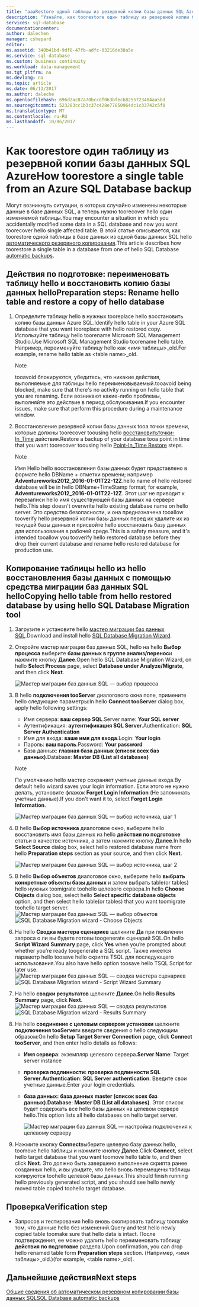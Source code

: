 ```yaml
---
title: "aaaRestore одной таблицы из резервной копии базы данных SQL Azure | Документы Microsoft"
description: "Узнайте, как toorestore один таблицу из резервной копии базы данных SQL Azure."
services: sql-database
documentationcenter: 
author: dalechen
manager: cshepard
editor: 
ms.assetid: 340b41bd-9df8-47fb-adfc-03216de38a5e
ms.service: sql-database
ms.custom: business continuity
ms.workload: data-management
ms.tgt_pltfrm: na
ms.devlang: na
ms.topic: article
ms.date: 06/13/2017
ms.author: daleche
ms.openlocfilehash: 696d2ac87a70bccdf063bfecb8255723404aa5bd
ms.sourcegitcommit: 523283cc1b3c37c428e77850964dc1c33742c5f0
ms.translationtype: MT
ms.contentlocale: ru-RU
ms.lasthandoff: 10/06/2017
---
```

# <a name="how-toorestore-a-single-table-from-an-azure-sql-database-backup"></a><span data-ttu-id="c3b57-103">Как toorestore один таблицу из резервной копии базы данных SQL Azure</span><span class="sxs-lookup"><span data-stu-id="c3b57-103">How toorestore a single table from an Azure SQL Database backup</span></span>
<span data-ttu-id="c3b57-104">Могут возникнуть ситуации, в которых случайно изменены некоторые данные в базе данных SQL, а теперь нужно toorecover hello один изменяемой таблицы.</span><span class="sxs-lookup"><span data-stu-id="c3b57-104">You may encounter a situation in which you accidentally modified some data in a SQL database and now you want toorecover hello single affected table.</span></span> <span data-ttu-id="c3b57-105">В этой статье описывается, как toorestore одной таблицы в базе данных из одной базы данных SQL hello [автоматического резервного копирования](sql-database-automated-backups.md).</span><span class="sxs-lookup"><span data-stu-id="c3b57-105">This article describes how toorestore a single table in a database from one of hello SQL Database [automatic backups](sql-database-automated-backups.md).</span></span>

## <a name="preparation-steps-rename-hello-table-and-restore-a-copy-of-hello-database"></a><span data-ttu-id="c3b57-106">Действия по подготовке: переименовать таблицу hello и восстановить копию базы данных hello</span><span class="sxs-lookup"><span data-stu-id="c3b57-106">Preparation steps: Rename hello table and restore a copy of hello database</span></span>
1. <span data-ttu-id="c3b57-107">Определите таблицу hello в нужных tooreplace hello восстановить копию базы данных Azure SQL.</span><span class="sxs-lookup"><span data-stu-id="c3b57-107">Identify hello table in your Azure SQL database that you want tooreplace with hello restored copy.</span></span> <span data-ttu-id="c3b57-108">Используйте таблицу hello toorename Microsoft SQL Management Studio.</span><span class="sxs-lookup"><span data-stu-id="c3b57-108">Use Microsoft SQL Management Studio toorename hello table.</span></span> <span data-ttu-id="c3b57-109">Например, переименуйте таблицу hello как &lt;имя таблицы&gt;_old.</span><span class="sxs-lookup"><span data-stu-id="c3b57-109">For example, rename hello table as &lt;table name&gt;_old.</span></span>
   
   > [!NOTE]
   > <span data-ttu-id="c3b57-110">tooavoid блокируются, убедитесь, что никакие действия, выполняемые для таблицы hello переименовываемый.</span><span class="sxs-lookup"><span data-stu-id="c3b57-110">tooavoid being blocked, make sure that there's no activity running on hello table that you are renaming.</span></span> <span data-ttu-id="c3b57-111">Если возникают какие-либо проблемы, выполняйте это действие в период обслуживания.</span><span class="sxs-lookup"><span data-stu-id="c3b57-111">If you encounter issues, make sure that perform this procedure during a maintenance window.</span></span>
   >

2. <span data-ttu-id="c3b57-112">Восстановление резервной копии базы данных tooa точки времени, которые должны toorecover toousing hello [восстановитьточки-In_Time](sql-database-recovery-using-backups.md#point-in-time-restore) действия.</span><span class="sxs-lookup"><span data-stu-id="c3b57-112">Restore a backup of your database tooa point in time that you want toorecover toousing hello [Point-In_Time Restore](sql-database-recovery-using-backups.md#point-in-time-restore) steps.</span></span>
   
   > [!NOTE]
   > <span data-ttu-id="c3b57-113">Имя Hello hello восстановления базы данных будет представлено в формате hello DBName + отметки времени; например **Adventureworks2012_2016-01-01T22-12Z**.</span><span class="sxs-lookup"><span data-stu-id="c3b57-113">hello name of hello restored database will be in hello DBName+TimeStamp format; for example, **Adventureworks2012_2016-01-01T22-12Z**.</span></span> <span data-ttu-id="c3b57-114">Этот шаг не приводит к перезаписи hello имя существующей базы данных на сервере hello.</span><span class="sxs-lookup"><span data-stu-id="c3b57-114">This step doesn't overwrite hello existing database name on hello server.</span></span> <span data-ttu-id="c3b57-115">Это средство безопасности, и она предназначена tooallow tooverify hello резервной копии базы данных перед их удалите их из текущей базы данных и присвойте hello восстановить базу данных для использования в рабочей среде.</span><span class="sxs-lookup"><span data-stu-id="c3b57-115">This is a safety measure, and it's intended tooallow you tooverify hello restored database before they drop their current database and rename hello restored database for production use.</span></span>
   
## <a name="copying-hello-table-from-hello-restored-database-by-using-hello-sql-database-migration-tool"></a><span data-ttu-id="c3b57-116">Копирование таблицы hello из hello восстановления базы данных с помощью средства миграции баз данных SQL hello</span><span class="sxs-lookup"><span data-stu-id="c3b57-116">Copying hello table from hello restored database by using hello SQL Database Migration tool</span></span>

1. <span data-ttu-id="c3b57-117">Загрузите и установите hello [мастер миграции баз данных SQL](https://sqlazuremw.codeplex.com).</span><span class="sxs-lookup"><span data-stu-id="c3b57-117">Download and install hello [SQL Database Migration Wizard](https://sqlazuremw.codeplex.com).</span></span>
2. <span data-ttu-id="c3b57-118">Откройте мастер миграции баз данных SQL, hello на hello **Выбор процесса** выберите **базы данных в группе анализ/перенос**и нажмите кнопку **Далее**.</span><span class="sxs-lookup"><span data-stu-id="c3b57-118">Open hello SQL Database Migration Wizard, on hello **Select Process** page, select **Database under Analyze/Migrate**, and then click **Next**.</span></span>

   ![Мастер миграции баз данных SQL — выбор процесса](./media/sql-database-cloud-migrate-restore-single-table-azure-backup/1.png)

3. <span data-ttu-id="c3b57-120">В hello **подключения tooServer** диалогового окна поле, примените hello следующие параметры:</span><span class="sxs-lookup"><span data-stu-id="c3b57-120">In hello **Connect tooServer** dialog box, apply hello following settings:</span></span>

   * <span data-ttu-id="c3b57-121">Имя сервера: **ваш сервер SQL**.</span><span class="sxs-lookup"><span data-stu-id="c3b57-121">Server name: **Your SQL server**</span></span>
   * <span data-ttu-id="c3b57-122">Аутентификация: **аутентификация SQL Server**.</span><span class="sxs-lookup"><span data-stu-id="c3b57-122">Authentication: **SQL Server Authentication**</span></span>
   * <span data-ttu-id="c3b57-123">Имя для входа: **ваше имя для входа**.</span><span class="sxs-lookup"><span data-stu-id="c3b57-123">Login: **Your login**</span></span>
   * <span data-ttu-id="c3b57-124">Пароль: **ваш пароль**.</span><span class="sxs-lookup"><span data-stu-id="c3b57-124">Password: **Your password**</span></span>
   * <span data-ttu-id="c3b57-125">База данных: **главная база данных (список всех баз данных)**.</span><span class="sxs-lookup"><span data-stu-id="c3b57-125">Database: **Master DB (List all databases)**</span></span>
   
   > [!NOTE]
   > <span data-ttu-id="c3b57-126">По умолчанию hello мастер сохраняет учетные данные входа.</span><span class="sxs-lookup"><span data-stu-id="c3b57-126">By default hello wizard saves your login information.</span></span> <span data-ttu-id="c3b57-127">Если этого не нужно делать, установите флажок **Forget Login Information** (Не запоминать учетные данные).</span><span class="sxs-lookup"><span data-stu-id="c3b57-127">If you don't want it to, select **Forget Login Information**.</span></span>
   >
   
     ![Мастер миграции баз данных SQL — выбор источника, шаг 1](./media/sql-database-cloud-migrate-restore-single-table-azure-backup/2.png)
4. <span data-ttu-id="c3b57-129">В hello **Выбор источника** диалоговое окно, выберите hello восстановить имя базы данных из hello **действия по подготовке** статьи в качестве источника, а затем нажмите кнопку **Далее**.</span><span class="sxs-lookup"><span data-stu-id="c3b57-129">In hello **Select Source** dialog box, select hello restored database name from hello **Preparation steps** section as your source, and then click **Next**.</span></span>
   
    ![Мастер миграции баз данных SQL — выбор источника, шаг 2](./media/sql-database-cloud-migrate-restore-single-table-azure-backup/3.png)
5. <span data-ttu-id="c3b57-131">В hello **Выбор объектов** диалоговое окно, выберите hello **выбрать конкретные объекты базы данных** и затем выбрать table(or tables) hello нужных toomigrate toohello целевого сервера.</span><span class="sxs-lookup"><span data-stu-id="c3b57-131">In hello **Choose Objects** dialog box, select hello **Select specific database objects** option, and then select hello table(or tables) that you want toomigrate toohello target server.</span></span>
   <span data-ttu-id="c3b57-132">![Мастер миграции баз данных SQL — выбор объектов](./media/sql-database-cloud-migrate-restore-single-table-azure-backup/4.png)</span><span class="sxs-lookup"><span data-stu-id="c3b57-132">![SQL Database Migration wizard - Choose Objects](./media/sql-database-cloud-migrate-restore-single-table-azure-backup/4.png)</span></span>
6. <span data-ttu-id="c3b57-133">На hello **Сводка мастера сценариев** щелкните **Да** при появлении запроса о ли вы будете готовы toogenerate сценарий SQL.</span><span class="sxs-lookup"><span data-stu-id="c3b57-133">On hello **Script Wizard Summary** page, click **Yes** when you’re prompted about whether you’re ready toogenerate a SQL script.</span></span> <span data-ttu-id="c3b57-134">Также имеется параметр hello toosave hello скрипта TSQL для последующего использования.</span><span class="sxs-lookup"><span data-stu-id="c3b57-134">You also have hello option toosave hello TSQL Script for later use.</span></span>
   <span data-ttu-id="c3b57-135">![Мастер миграции баз данных SQL — сводка мастера сценариев](./media/sql-database-cloud-migrate-restore-single-table-azure-backup/5.png)</span><span class="sxs-lookup"><span data-stu-id="c3b57-135">![SQL Database Migration wizard - Script Wizard Summary](./media/sql-database-cloud-migrate-restore-single-table-azure-backup/5.png)</span></span>
7. <span data-ttu-id="c3b57-136">На hello **сводки результатов** щелкните **Далее**.</span><span class="sxs-lookup"><span data-stu-id="c3b57-136">On hello **Results Summary** page, click **Next**.</span></span>
   <span data-ttu-id="c3b57-137">![Мастер миграции баз данных SQL — сводка результатов](./media/sql-database-cloud-migrate-restore-single-table-azure-backup/6.png)</span><span class="sxs-lookup"><span data-stu-id="c3b57-137">![SQL Database Migration wizard - Results Summary](./media/sql-database-cloud-migrate-restore-single-table-azure-backup/6.png)</span></span>
8. <span data-ttu-id="c3b57-138">На hello **соединение с целевым сервером установки** щелкните **подключения tooServer**и введите сведения о hello следующим образом:</span><span class="sxs-lookup"><span data-stu-id="c3b57-138">On hello **Setup Target Server Connection** page, click **Connect tooServer**, and then enter hello details as follows:</span></span>
   
   * <span data-ttu-id="c3b57-139">**Имя сервера**: экземпляр целевого сервера.</span><span class="sxs-lookup"><span data-stu-id="c3b57-139">**Server Name**: Target server instance</span></span>
   * <span data-ttu-id="c3b57-140">**проверка подлинности:** **проверка подлинности SQL Server**.</span><span class="sxs-lookup"><span data-stu-id="c3b57-140">**Authentication**: **SQL Server authentication**.</span></span> <span data-ttu-id="c3b57-141">Введите свои учетные данные.</span><span class="sxs-lookup"><span data-stu-id="c3b57-141">Enter your login credentials.</span></span>
   * <span data-ttu-id="c3b57-142">**база данных:** **база данных master (список всех баз данных)**.</span><span class="sxs-lookup"><span data-stu-id="c3b57-142">**Database**: **Master DB (List all databases)**.</span></span> <span data-ttu-id="c3b57-143">Этот список будет содержать все hello базы данных на целевом сервере hello.</span><span class="sxs-lookup"><span data-stu-id="c3b57-143">This option lists all hello databases on hello target server.</span></span>
     
     ![Мастер миграции баз данных SQL — настройка подключения к целевому серверу](./media/sql-database-cloud-migrate-restore-single-table-azure-backup/7.png)
9. <span data-ttu-id="c3b57-145">Нажмите кнопку **Connect**выберите целевую базу данных hello, toomove hello таблицы и нажмите кнопку **Далее**.</span><span class="sxs-lookup"><span data-stu-id="c3b57-145">Click **Connect**, select hello target database that you want toomove hello table to, and then click **Next**.</span></span> <span data-ttu-id="c3b57-146">Это должно быть завершено выполнение скрипта ранее созданных hello, и вы увидите, что hello вновь перемещены таблицы копируются toohello целевой базы данных.</span><span class="sxs-lookup"><span data-stu-id="c3b57-146">This should finish running hello previously generated script, and you should see hello newly moved table copied toohello target database.</span></span>

## <a name="verification-step"></a><span data-ttu-id="c3b57-147">Проверка</span><span class="sxs-lookup"><span data-stu-id="c3b57-147">Verification step</span></span>

- <span data-ttu-id="c3b57-148">Запросов и тестирования hello вновь скопировать таблицу toomake том, что данные hello без изменений.</span><span class="sxs-lookup"><span data-stu-id="c3b57-148">Query and test hello newly copied table toomake sure that hello data is intact.</span></span> <span data-ttu-id="c3b57-149">После подтверждения, ее можно удалить hello переименовать таблицу **действия по подготовке** раздела.</span><span class="sxs-lookup"><span data-stu-id="c3b57-149">Upon confirmation, you can drop hello renamed table form **Preparation steps** section.</span></span> <span data-ttu-id="c3b57-150">(Например, &lt;имя таблицы&gt;_old.)</span><span class="sxs-lookup"><span data-stu-id="c3b57-150">(for example, &lt;table name&gt;_old).</span></span>

## <a name="next-steps"></a><span data-ttu-id="c3b57-151">Дальнейшие действия</span><span class="sxs-lookup"><span data-stu-id="c3b57-151">Next steps</span></span>
[<span data-ttu-id="c3b57-152">Общие сведения об автоматическом резервном копировании базы данных SQL</span><span class="sxs-lookup"><span data-stu-id="c3b57-152">SQL Database automatic backups</span></span>](sql-database-automated-backups.md)

